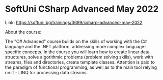 # SoftUni CSharp Advanced May 2022

Link: https://softuni.bg/trainings/3699/csharp-advanced-may-2022

About the course:

The "C# Advanced" course builds on the skills of working with the C# language and the .NET platform, addressing more complex language-specific concepts. In the course you will learn how to create linear data structures, solve algorithmic problems (problem solving skills), work with streams, files and directories, create template classes. Attention is paid to the paradigm of functional programming, as well as to the main tool relying on it - LINQ for processing data streams.
